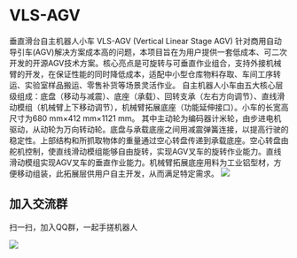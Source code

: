 # VLS-AGV
垂直滑台自主机器人小车 VLS-AGV (Vertical Linear Stage AGV)
针对商用自动导引车(AGV)解决方案成本高的问题，本项目旨在为用户提供一套低成本、可二次开发的开源AGV技术方案。核心亮点是可旋转与可垂直作业组合，支持外接机械臂的开发，在保证性能的同时降低成本，适配中小型仓库物料存取、车间工序转运、实验室样品搬运、零售补货等场景灵活作业。
自主机器人小车由五大核心层级组成：底盘（移动与减震）、底座（承载）、回转支承（左右方向调节）、直线滑动模组（机械臂上下移动调节），机械臂拓展底座（功能延伸接口）。小车的长宽高尺寸为680 mm×412 mm×1121 mm。
其中主动轮为编码器计米轮，由步进电机驱动，从动轮为万向转动轮。底盘与承载底座之间用减震弹簧连接，以提高行驶的稳定性。上部结构和所抓取物体的重量通过空心转盘传递到承载底座。空心转盘由舵机控制，使直线滑动模组能够自由旋转，实现AGV叉车的旋转作业能力。直线滑动模组实现AGV叉车的垂直作业能力。机械臂拓展底座用料为工业铝型材，方便移动组装，此拓展层供用户自主开发，从而满足特定需求。
![](pictures/视图)
## 加入交流群
扫一扫，加入QQ群，一起手搓机器人

![](pictures/QQ群.png)
